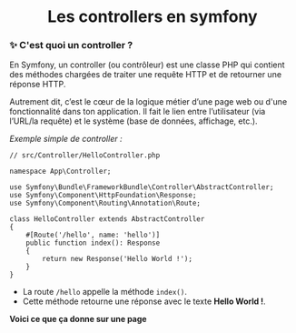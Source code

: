 <h1 align="center">Les controllers en symfony</h1>

### ✨ C'est quoi un controller ?
En Symfony, un controller (ou contrôleur) est une classe PHP qui contient des méthodes chargées de traiter une requête HTTP et de retourner une réponse HTTP.

Autrement dit, c’est le cœur de la logique métier d’une page web ou d'une fonctionnalité dans ton application. Il fait le lien entre l’utilisateur (via l’URL/la requête) et le système (base de données, affichage, etc.).

*Exemple simple de controller :*
```symfony
// src/Controller/HelloController.php

namespace App\Controller;

use Symfony\Bundle\FrameworkBundle\Controller\AbstractController;
use Symfony\Component\HttpFoundation\Response;
use Symfony\Component\Routing\Annotation\Route;

class HelloController extends AbstractController
{
    #[Route('/hello', name: 'hello')]
    public function index(): Response
    {
        return new Response('Hello World !');
    }
}
```
- La route `/hello` appelle la méthode `index()`.
- Cette méthode retourne une réponse avec le texte **Hello World !**.

**Voici ce que ça donne sur une page**
